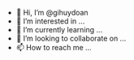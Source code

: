 - 👋 Hi, I’m @gihuydoan
- 👀 I’m interested in ...
- 🌱 I’m currently learning ...
- 💞️ I’m looking to collaborate on ...
- 📫 How to reach me ...

<!---
gihuydoan/gihuydoan is a ✨ special ✨ repository because its `README.md` (this file) appears on your GitHub profile.
You can click the Preview link to take a look at your changes.
--->
